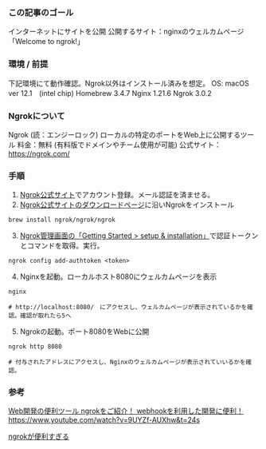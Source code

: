 ### この記事のゴール
インターネットにサイトを公開
公開するサイト：nginxのウェルカムページ「Welcome to ngrok!」


### 環境 / 前提
下記環境にて動作確認。Ngrok以外はインストール済みを想定。
OS: macOS ver 12.1　(intel chip)
Homebrew 3.4.7
Nginx 1.21.6
Ngrok 3.0.2

### Ngrokについて
Ngrok (読：エンジーロック)
ローカルの特定のポートをWeb上に公開するツール
料金：無料 (有料版でドメインやチーム使用が可能)
公式サイト：https://ngrok.com/

### 手順
1. [Ngrok公式サイト](https://dashboard.ngrok.com/signup)でアカウント登録。メール認証を済ませる。
2. [Ngrok公式サイトのダウンロードページ](https://ngrok.com/download)に沿いNgrokをインストール
```shell
brew install ngrok/ngrok/ngrok
```
3. [Ngrok管理画面の「Getting Started > setup & installation」](https://dashboard.ngrok.com/get-started/setup)で認証トークンとコマンドを取得。実行。
```shell
ngrok config add-authtoken <token>
```
4. Nginxを起動。ローカルホスト8080にウェルカムページを表示
```shell
nginx

# http://localhost:8080/　にアクセスし、ウェルカムページが表示されているかを確認。確認が取れたら5へ
```
5. Ngrokの起動。ポート8080をWebに公開
```shell
ngrok http 8080

# 付与されたアドレスにアクセスし、Nginxのウェルカムページが表示されていいるかを確認。
```


### 参考
[Web開発の便利ツール ngrokをご紹介！ webhookを利用した開発に便利！]()https://www.youtube.com/watch?v=9UYZf-AUXhw&t=24s

[ngrokが便利すぎる](https://qiita.com/mininobu/items/b45dbc70faedf30f484e)